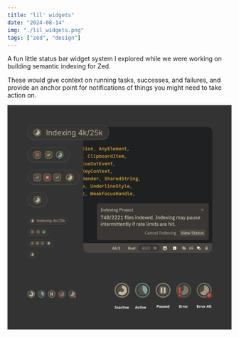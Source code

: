 ```yaml
---
title: "lil' widgets"
date: "2024-08-14"
img: "./lil_widgets.png"
tags: ["zed", "design"]
---
```


A fun little status bar widget system I explored while we were working on building semantic indexing for Zed.

These would give context on running tasks, successes, and failures, and provide an anchor point for notifications of things you might need to take action on.

![A set of UI widgets in the Zed status bar at the bottom of the screen. It shows small multi-shade icons and animations of status indicators such as success, failure, and progress.](lil_widgets.png)
